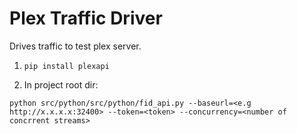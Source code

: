 # Plex Traffic Driver
Drives traffic to test plex server.

1. `pip install plexapi`

2. In project root dir:

  `python src/python/src/python/fid_api.py --baseurl=<e.g http://x.x.x.x:32400> --token=<token> --concurrency=<number of concrrent streams>`
